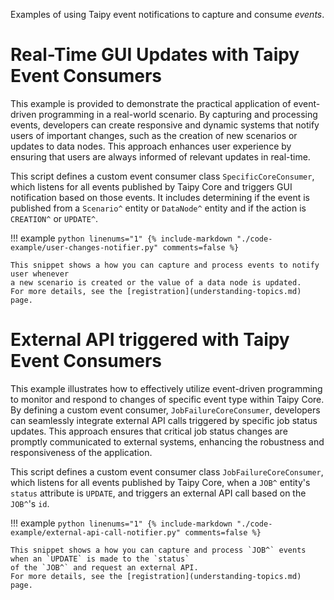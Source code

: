 Examples of using Taipy event notifications to capture and consume *events*.

# Real-Time GUI Updates with Taipy Event Consumers

This example is provided to demonstrate the practical application of event-driven programming in
a real-world scenario. By capturing and processing events, developers can create responsive and
dynamic systems that notify users of important changes, such as the creation of new scenarios or
updates to data nodes. This approach enhances user experience by ensuring that users are always
informed of relevant updates in real-time.

This script defines a custom event consumer class `SpecificCoreConsumer`, which listens
for all events published by Taipy Core and triggers GUI notification based on those events.
It includes determining if the event is published from a `Scenario^` entity or `DataNode^` entity
and if the action is `CREATION^` or `UPDATE^`.

!!! example
    ```python linenums="1"
    {%
    include-markdown "./code-example/user-changes-notifier.py"
    comments=false
     %}
    ```

    This snippet shows a how you can capture and process events to notify user whenever
    a new scenario is created or the value of a data node is updated.
    For more details, see the [registration](understanding-topics.md) page.

# External API triggered with Taipy Event Consumers

This example illustrates how to effectively utilize event-driven programming to monitor and
respond to changes of specific event type within Taipy Core. By defining a custom event consumer,
`JobFailureCoreConsumer`, developers can seamlessly integrate external API calls triggered
by specific job status updates. This approach ensures that critical job status changes are promptly
communicated to external systems, enhancing the robustness and responsiveness of the application.

This script defines a custom event consumer class `JobFailureCoreConsumer`, which listens
for all events published by Taipy Core, when a `JOB^` entity's `status` attribute is `UPDATE`,
and triggers an external API call based on the `JOB^`'s `id`.

!!! example
    ```python linenums="1"
    {%
    include-markdown "./code-example/external-api-call-notifier.py"
    comments=false
     %}
    ```

    This snippet shows a how you can capture and process `JOB^` events when an `UPDATE` is made to the `status`
    of the `JOB^` and request an external API.
    For more details, see the [registration](understanding-topics.md) page.
